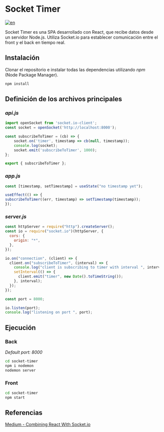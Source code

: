 # Socket Timer
[![en](https://img.shields.io/badge/lang-en-red.svg)](https://github.com/ezebinker/socket-timer/blob/master/README.en.md)

Socket Timer es una SPA desarrollado con React, que recibe datos desde un servidor Node.js. Utiliza Socket.io para establecer comunicación entre el front y el back en tiempo real. 

## Instalación

Clonar el repositorio e instalar todas las dependencias utilizando *npm* (Node Package Manager). 

```bash
npm install
```

## Definición de los archivos principales

### *api.js*
```javascript
import openSocket from 'socket.io-client';
const socket = openSocket('http://localhost:8000');

const subscribeToTimer = (cb) => {
    socket.on('timer', timestamp => cb(null, timestamp));
    console.log(socket);
    socket.emit('subscribeToTimer', 1000);
};

export { subscribeToTimer };
```

### *app.js*
```javascript
const [timestamp, setTimestamp] = useState("no timestamp yet");

useEffect(() => {
subscribeToTimer((err, timestamp) => setTimestamp(timestamp));
});
```

### *server.js*
```javascript
const httpServer = require("http").createServer();
const io = require("socket.io")(httpServer, {
  cors: {
    origin: "*",
  },
});

io.on("connection", (client) => {
  client.on("subscribeToTimer", (interval) => {
    console.log("client is subscribing to timer with interval ", interval);
    setInterval(() => {
      client.emit("timer", new Date().toTimeString());
    }, interval);
  });
});

const port = 8000;

io.listen(port);
console.log("listening on port ", port);

```

## Ejecución

### Back

*Default port: 8000*

```bash
cd socket-timer
npm i nodemon
nodemon server
```

### Front

```bash
cd socket-timer
npm start
```

## Referencias
[Medium - Combining React With Socket.io](https://medium.com/dailyjs/combining-react-with-socket-io-for-real-time-goodness-d26168429a34)
